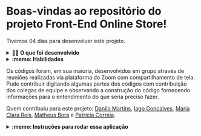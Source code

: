 # Boas-vindas ao repositório do projeto Front-End Online Store!

Tivemos 04 dias para desenvolver este projeto.

<details>
  <summary><strong>👨‍💻 O que foi desenvolvido</strong></summary><br />

  Neste projeto foi criada uma versão simplificada, sem persistência no banco de dados, de uma **loja online**, desenvolvendo em grupo suas funcionalidades de acordo com demandas definidas em um quadro _Kanban_, em um cenário próximo ao do mercado de trabalho.
  
  A partir dessas demandas, teremos uma aplicação em que pessoas usuárias poderão:
  - Buscar produtos por termos e categorias a partir da _API do Mercado Livre_;
  - Interagir com os produtos buscados de modo a adicioná-los e removê-los de um carrinho de compras em diferentes quantidades;
  - Visualizar detalhes e avaliações prévias de um produto, bem como criar novas avaliações e;
  - Simular a finalização da compra dos itens selecionados.
</details>

<details>
  <summary><strong>:memo: Habilidades</strong></summary><br />

  Neste projeto foi desenvolvido:

  * Entendimento sobre o que são Métodos Ágeis;
  * Entendimento sobre o que é Kanban;
  * Entendimento sobre o que é Scrum;
  * Trabalhar em equipes utilizando Kanban ou Scrum de maneira eficaz;
  * Praticar todas as habilidades desenvolvidas até agora no módulo de Front-End.
</details>

Os códigos foram, em sua maioria, desenvolvidos em grupo através de reuniões realizadas via plataforma do Zoom com compartilhamento de tela.
Pude contribuir digitando algumas partes dos códigos com contribuição dos colegas de equipe e observando a construção do código fornecendo informações para o entendimento do que seria preciso fazer.

Quem contribuiu para este projeto:
[Danilo Martins](https://github.com/DanSmaR),
[Iago Gonçalves](https://github.com/iagoassis21),
[Maria Clara Reis](https://github.com/clarareis),
[Matheus Bora](https://github.com/matheusmcb) e
[Patricia Correia](https://github.com/patricia-correia).

<details>
  <summary><strong>:memo: Instruções para rodar essa aplicação</strong></summary><br />

Crie um fork desse projeto e para isso siga esse [tutorial de como realizar um fork](https://guides.github.com/activities/forking/).

Após feito o fork, clone o repositório criado para o seu computador.

Rode o `npm install`.

</details>
